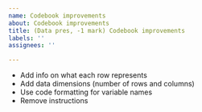 ```yaml
---
name: Codebook improvements
about: Codebook improvements
title: (Data pres, -1 mark) Codebook improvements
labels: ''
assignees: ''

---
```


- Add info on what each row represents
- Add data dimensions (number of rows and columns)
- Use code formatting for variable names
- Remove instructions
